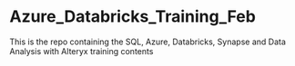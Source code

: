 # Azure_Databricks_Training_Feb
This is the repo containing the SQL, Azure, Databricks, Synapse and Data Analysis with Alteryx training contents
